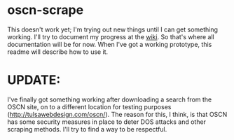 # oscn-scrape
This doesn't work yet; I'm trying out new things until I can get something working. I'll try to document my progress at the [wiki](https://github.com/chimchim237/oscn-scrape/wiki). So that's where all documentation will be for now. When I've got a working prototype, this readme will describe how to use it.

# UPDATE:
I've finally got something working after downloading a search from the OSCN site, on to a different location for testing purposes (http://tulsawebdesign.com/oscn/).  The reason for this, I think, is that OSCN has some security measures in place to deter DOS attacks and other scraping methods. I'll try to find a way to be respectful.
